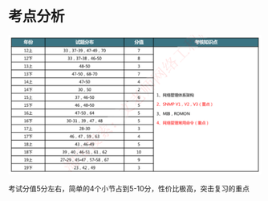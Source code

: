 # 考点分析

![image-20230313213935842](./assets/image-20230313213935842.png)

考试分值5分左右，简单的4个小节占到5-10分，性价比极高，突击复习的重点